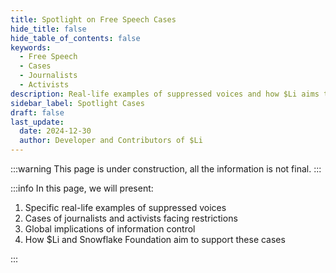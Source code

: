 ```yaml
---
title: Spotlight on Free Speech Cases
hide_title: false
hide_table_of_contents: false
keywords:
  - Free Speech
  - Cases
  - Journalists
  - Activists
description: Real-life examples of suppressed voices and how $Li aims to help
sidebar_label: Spotlight Cases
draft: false
last_update:
  date: 2024-12-30
  author: Developer and Contributors of $Li
---
```


:::warning
This page is under construction, all the information is not final.
:::

:::info
In this page, we will present:

1. Specific real-life examples of suppressed voices
2. Cases of journalists and activists facing restrictions
3. Global implications of information control
4. How $Li and Snowflake Foundation aim to support these cases

:::
